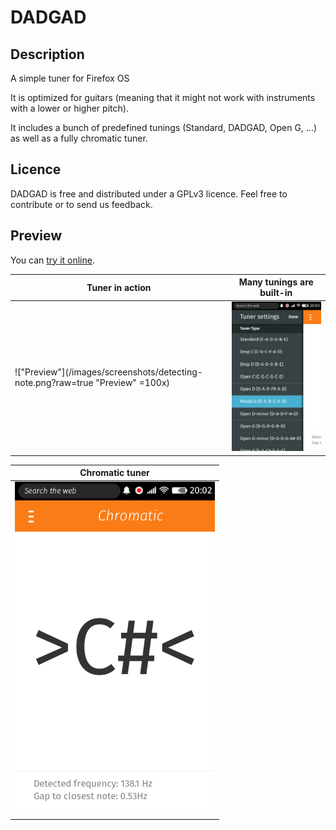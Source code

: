 DADGAD
======

Description
-----------
A simple tuner for Firefox OS

It is optimized for guitars (meaning that it might not work with instruments with a lower or higher pitch).

It includes a bunch of predefined tunings (Standard, DADGAD, Open G, ...) as well as a fully chromatic tuner.

Licence
-------
DADGAD is free and distributed under a GPLv3 licence.  Feel free to contribute or to send us feedback.

Preview
-------
You can [try it online](http://djibux.github.io/dadgad/).

| Tuner in action  | Many tunings are built-in | 
|------------------|---------------------------|
| !["Preview"](/images/screenshots/detecting-note.png?raw=true "Preview" =100x) | !["Many tunings are built-in"](/images/screenshots/available-tunings.png?raw=true "Many tunings are built-in") |

| Chromatic tuner |
|-----------------|
| !["Chromatic tuner"](/images/screenshots/chromatic-tuner.png?raw=true "Chromatic Tuner") |


